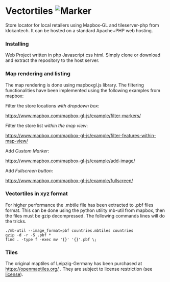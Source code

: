 # Vectortiles ![Marker](https://github.com/sheub/vectortiles/blob/master/media/Marker_with_Shadow.png)

Store locator for local retailers using Mapbox-GL and tileserver-php from klokantech.
It can be hosted on a standard Apache+PHP web hosting.

### Installing

Web Project written in php Javascript css html. Simply clone or download and extract the repository to the host server.

### Map rendering and listing

The map rendering is done using mapboxgl.js library. The filtering functionalities have been implemented using the following examples from mapbox:



Filter the store locations *with dropdown box*: 

https://www.mapbox.com/mapbox-gl-js/example/filter-markers/

Filter the store list *within the map view*:

 https://www.mapbox.com/mapbox-gl-js/example/filter-features-within-map-view/

Add *Custom Marker*: 

https://www.mapbox.com/mapbox-gl-js/example/add-image/

Add *Fullscreen button*:

https://www.mapbox.com/mapbox-gl-js/example/fullscreen/



### Vectortiles in xyz format

For higher performance the .mbtile file has been extracted to .pbf files format. This can be done using the python utility mb-util from mapbox, then the files must be gzip decompressed. The following commands lines will do the tricks.

```
./mb-util --image_format=pbf countries.mbtiles countries
gzip -d -r -S .pbf *
find . -type f -exec mv '{}' '{}'.pbf \;
```

### Tiles

The original maptiles of Leipzig-Germany has been purchased at https://openmaptiles.org/ . They are subject to license restriction (see [license](https://github.com/sheub/vectortiles/blob/master/LICENSE)).
